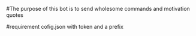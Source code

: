 #The purpose of this bot is to send wholesome commands and motivation quotes

#requirement cofig.json with token and a prefix